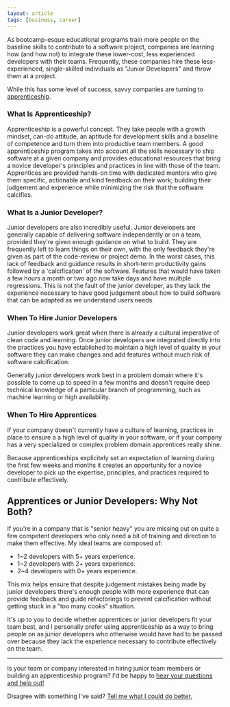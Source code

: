 ```yaml
---
layout: article
tags: [business, career]
---
```


As bootcamp-esque educational programs train more people on the baseline skills
to contribute to a software project, companies are learning how (and how not) to
integrate these lower-cost, less experienced developers with their teams.
Frequently, these companies hire these less-experienced, single-skilled
individuals as "Junior Developers" and throw them at a project.

While this has some level of success, savvy companies are turning to
[apprenticeship](https://engineering.groupon.com/2012/software-apprenticeship/groupons-apprenticeship-program/).

<!--more-->

### What Is Apprenticeship?

Apprenticeship is a powerful concept. They take people with a growth mindset,
can-do attitude, an aptitude for development skills and a baseline of competence
and turn them into productive team members. A good apprenticeship program takes
into account all the skills necessary to ship software at a given company and
provides educational resources that bring a novice developer's principles and
practices in line with those of the team. Apprentices are provided hands-on time
with dedicated mentors who give them specific, actionable and kind feedback on
their work; building their judgement and experience while minimizing the risk
that the software calcifies.

### What Is a Junior Developer?

Junior developers are also incredibly useful. Junior developers are generally
capable of delivering software independently or on a team, provided they're
given enough guidance on what to build. They are frequently left to learn things
on their own, with the only feedback they're given as part of the code-review or
project demo. In the worst cases, this lack of feedback and guidance results in
short-term productivity gains followed by a 'calcification' of the software.
Features that would have taken a few hours a month or two ago now take days and
have multiple regressions. This is not the fault of the junior developer, as
they lack the experience necessary to have good judgement about how to build
software that can be adapted as we understand users needs.

### When To Hire Junior Developers

Junior developers work great when there is already a cultural imperative of
clean code and learning. Once junior developers are integrated directly into the
practices you have established to maintain a high level of quality in your
software they can make changes and add features without much risk of software
calcification.

Generally junior developers work best in a problem domain where it's possible to
come up to speed in a few months and doesn't require deep technical knowledge of
a particular branch of programming, such as machine learning or high
availability.

### When To Hire Apprentices

If your company doesn't currently have a culture of learning, practices in place
to ensure a a high level of quality in your software, or if your company has a
very specialized or complex problem domain apprentices really shine.

Because apprenticeships explicitely set an expectation of learning during the
first few weeks and months it creates an opportunity for a novice developer to
pick up the expertise, principles, and practices required to contribute
effectively.

## Apprentices or Junior Developers: Why Not Both?

If you're in a company that is "senior heavy" you are missing out on quite a few
competent developers who only need a bit of training and direction to make them
effective. My ideal teams are composed of:

- 1~2 developers with 5+ years experience.
- 1~2 developers with 2+ years experience.
- 2~4 developers with 0+ years experience.

This mix helps ensure that despite judgement mistakes being made by junior
developers there's enough people with more experience that can provide feedback
and guide refactorings to prevent calcification without getting stuck in a "too
many cooks" situation.

It's up to you to decide whether apprentices or junior developers fit your team
best, and I personally prefer using apprenticeship as a way to bring people on
as junior developers who otherwise would have had to be passed over because they
lack the experience necessary to contribute effectively on the team.

---

Is your team or company interested in hiring junior team members or building an
apprenticeship program? I'd be happy to <a class="lead-email" href="mailto:
zee@wecohere.com">hear your questions and help out!</a>

Disagree with something I've said? <a class="feedback-email" href="mailto:
zee@wecohere.com">Tell me what I could do better.</a>
